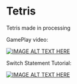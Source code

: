 # Tetris
Tetris made in processing 

GamePlay video:

[![IMAGE ALT TEXT HERE](https://i.ytimg.com/i/IzcNrvXf9sS-AAfIpP8Osw/mq1.jpg?v=bcbfc8)](https://www.youtube.com/watch?v=YOUTUBE_VIDEO_ID_HERE)

Switch Statement Tutorial:

[![IMAGE ALT TEXT HERE](http://www.cs.uah.edu/~rcoleman/CS121/ClassTopics/Images/Conditionals09.jpg)](https://www.youtube.com/watch?v=cDUHLQXfJHc&feature=youtu.be)

